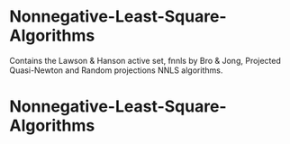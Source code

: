 # Nonnegative-Least-Square-Algorithms
  Contains the Lawson &amp; Hanson active set, fnnls by Bro &amp; Jong, Projected Quasi-Newton and Random projections NNLS algorithms.
  
# Nonnegative-Least-Square-Algorithms
  
